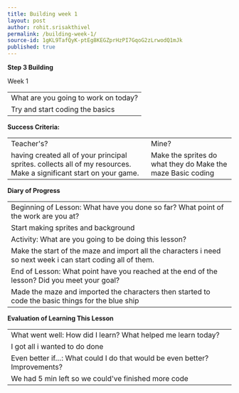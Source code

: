 ```yaml
---
title: Building week 1
layout: post
author: rohit.srisakthivel
permalink: /building-week-1/
source-id: 1gKL9TafQyK-ptEg8KEGZprHzPI7GqoG2zLrwodQ1mJk
published: true
---
```

**Step 3 Building**

Week 1

<table>
  <tr>
    <td>What are you going to work on today?</td>
  </tr>
  <tr>
    <td>Try and start coding the basics</td>
  </tr>
</table>


**Success Criteria:**

<table>
  <tr>
    <td>Teacher's?</td>
    <td>Mine?</td>
  </tr>
  <tr>
    <td>having created all of your principal sprites.
collects all of my resources.
Make a significant start on your game.</td>
    <td>Make the sprites do what they do
Make the maze
Basic coding
</td>
  </tr>
</table>


**Diary of Progress**

<table>
  <tr>
    <td>Beginning of Lesson: What have you done so far? What point of the work are you at?</td>
  </tr>
  <tr>
    <td>Start making sprites and background</td>
  </tr>
  <tr>
    <td>Activity:  What are you going to be doing this lesson? </td>
  </tr>
  <tr>
    <td>Make the start of the maze and import all the characters i need so next week i can start coding all of them.</td>
  </tr>
  <tr>
    <td>End of Lesson: What point have you reached at the end of the lesson? Did you meet your goal? </td>
  </tr>
  <tr>
    <td>Made the maze and imported the characters then started to code the basic things for the blue ship</td>
  </tr>
</table>


**Evaluation of Learning This Lesson**

<table>
  <tr>
    <td>What went well: How did I learn? What helped me learn today? </td>
  </tr>
  <tr>
    <td>I got all i wanted to do done</td>
  </tr>
  <tr>
    <td>Even better if…: What could I do that would be even better? Improvements? </td>
  </tr>
  <tr>
    <td>We had 5 min left so we could've finished more code</td>
  </tr>
</table>


